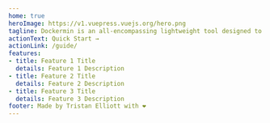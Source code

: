 ```yaml
---
home: true
heroImage: https://v1.vuepress.vuejs.org/hero.png
tagline: Dockermin is an all-encompassing lightweight tool designed to streamline the deployment, management, and upkeep of Docker environments. Catering to both novice and seasoned users, Dockermin bridges the gap between complex command-line operations and user-friendly management through its intuitive web interface.
actionText: Quick Start →
actionLink: /guide/
features:
- title: Feature 1 Title
  details: Feature 1 Description
- title: Feature 2 Title
  details: Feature 2 Description
- title: Feature 3 Title
  details: Feature 3 Description
footer: Made by Tristan Elliott with ❤️
---
```

